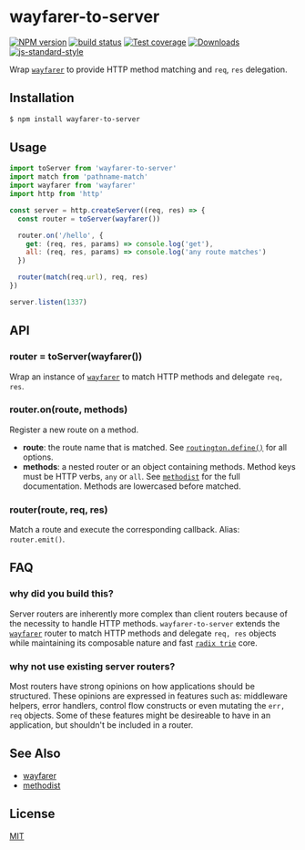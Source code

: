 # wayfarer-to-server
[![NPM version][npm-image]][npm-url]
[![build status][travis-image]][travis-url]
[![Test coverage][codecov-image]][codecov-url]
[![Downloads][downloads-image]][downloads-url]
[![js-standard-style][standard-image]][standard-url]

Wrap [`wayfarer`](https://github.com/yoshuawuyts/wayfarer) to provide HTTP
method matching and `req`, `res` delegation.

## Installation
```bash
$ npm install wayfarer-to-server
```

## Usage
```js
import toServer from 'wayfarer-to-server'
import match from 'pathname-match'
import wayfarer from 'wayfarer'
import http from 'http'

const server = http.createServer((req, res) => {
  const router = toServer(wayfarer())

  router.on('/hello', {
    get: (req, res, params) => console.log('get'),
    all: (req, res, params) => console.log('any route matches')
  })

  router(match(req.url), req, res)
})

server.listen(1337)
```

## API
### router = toServer(wayfarer())
Wrap an instance of [`wayfarer`](https://github.com/yoshuawuyts/wayfarer) to
match HTTP methods and delegate `req, res`.

### router.on(route, methods)
Register a new route on a method.
- __route__: the route name that is matched. See
  [`routington.define()`](https://github.com/pillarjs/routington#nodes-node--routerdefineroute)
  for all options.
- __methods__: a nested router or an object containing methods. Method keys
  must be HTTP verbs, `any` or `all`.  See
  [`methodist`](https://github.com/yoshuawuyts/methodist) for the full
  documentation. Methods are lowercased before matched.

### router(route, req, res)
Match a route and execute the corresponding callback. Alias: `router.emit()`.

## FAQ
### why did you build this?
Server routers are inherently more complex than client routers because of the
necessity to handle HTTP methods. `wayfarer-to-server` extends the
[`wayfarer`](https://github.com/yoshuawuyts/wayfarer) router to match HTTP
methods and delegate `req, res` objects while maintaining its composable nature
and fast [`radix trie`](https://en.wikipedia.org/wiki/Radix_tree) core.

### why not use existing server routers?
Most routers have strong opinions on how applications should be structured.
These opinions are expressed in features such as: middleware helpers, error
handlers, control flow constructs or even mutating the `err, req` objects. Some
of these features might be desireable to have in an application, but shouldn't
be included in a router.

## See Also
- [wayfarer](https://github.com/yoshuawuyts/wayfarer)
- [methodist](https://github.com/yoshuawuyts/methodist)

## License
[MIT](https://tldrlegal.com/license/mit-license)

[npm-image]: https://img.shields.io/npm/v/wayfarer-to-server.svg?style=flat-square
[npm-url]: https://npmjs.org/package/wayfarer-to-server
[travis-image]: https://img.shields.io/travis/yoshuawuyts/wayfarer-to-server/master.svg?style=flat-square
[travis-url]: https://travis-ci.org/yoshuawuyts/wayfarer-to-server
[codecov-image]: https://img.shields.io/codecov/c/github/yoshuawuyts/wayfarer-to-server/master.svg?style=flat-square
[codecov-url]: https://codecov.io/github/yoshuawuyts/wayfarer-to-server
[downloads-image]: http://img.shields.io/npm/dm/wayfarer-to-server.svg?style=flat-square
[downloads-url]: https://npmjs.org/package/wayfarer-to-server
[standard-image]: https://img.shields.io/badge/code%20style-standard-brightgreen.svg?style=flat-square
[standard-url]: https://github.com/feross/standard
